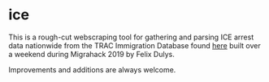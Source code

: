 # ice
This is a rough-cut webscraping tool for gathering and parsing ICE arrest data nationwide from the TRAC Immigration Database found [here](https://trac.syr.edu/phptools/immigration/arrest/) built over a weekend during Migrahack 2019 by Felix Dulys.

Improvements and additions are always welcome.
